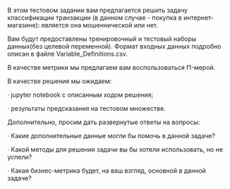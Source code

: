 В этом тестовом задании вам предлагается решить задачу классификации транзакции (в данном случае - покупка в интернет-магазине): является она мошеннической или нет.

Вам будут предоставлены тренировочный и тестовый наборы данных(без целевой переменной). Формат входных данных подробно описан в файле Variable_Definitions.csv.

В качестве метрики мы предлагаем вам воспользоваться f1-мерой.

В качестве решения мы ожидаем:

·         jupyter notebook с описанным ходом решения;

·         результаты предсказания на тестовом множестве.

 

Дополнительно, просим дать развернутые ответы на вопросы:

·         Какие дополнительные данные могли бы помочь в данной задаче?

·         Какой методы для решения задачи вы бы хотели использовать, но не успели?

·         Какая бизнес-метрика будет, на ваш взгляд, основной в данной задаче?
